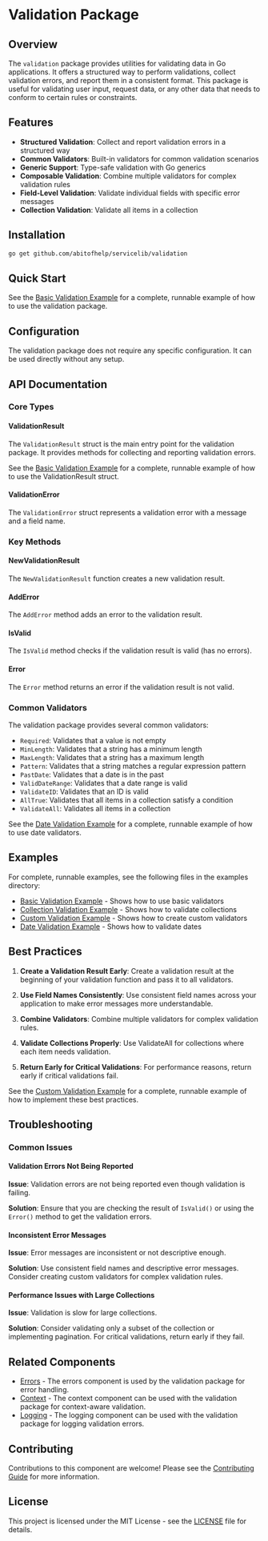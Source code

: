 # Validation Package

## Overview

The `validation` package provides utilities for validating data in Go applications. It offers a structured way to perform validations, collect validation errors, and report them in a consistent format. This package is useful for validating user input, request data, or any other data that needs to conform to certain rules or constraints.

## Features

- **Structured Validation**: Collect and report validation errors in a structured way
- **Common Validators**: Built-in validators for common validation scenarios
- **Generic Support**: Type-safe validation with Go generics
- **Composable Validation**: Combine multiple validators for complex validation rules
- **Field-Level Validation**: Validate individual fields with specific error messages
- **Collection Validation**: Validate all items in a collection

## Installation

```bash
go get github.com/abitofhelp/servicelib/validation
```

## Quick Start

See the [Basic Validation Example](../examples/validation/basic_validation_example.go) for a complete, runnable example of how to use the validation package.

## Configuration

The validation package does not require any specific configuration. It can be used directly without any setup.

## API Documentation

### Core Types

#### ValidationResult

The `ValidationResult` struct is the main entry point for the validation package. It provides methods for collecting and reporting validation errors.

See the [Basic Validation Example](../examples/validation/basic_validation_example.go) for a complete, runnable example of how to use the ValidationResult struct.

#### ValidationError

The `ValidationError` struct represents a validation error with a message and a field name.

### Key Methods

#### NewValidationResult

The `NewValidationResult` function creates a new validation result.

#### AddError

The `AddError` method adds an error to the validation result.

#### IsValid

The `IsValid` method checks if the validation result is valid (has no errors).

#### Error

The `Error` method returns an error if the validation result is not valid.

### Common Validators

The validation package provides several common validators:

- `Required`: Validates that a value is not empty
- `MinLength`: Validates that a string has a minimum length
- `MaxLength`: Validates that a string has a maximum length
- `Pattern`: Validates that a string matches a regular expression pattern
- `PastDate`: Validates that a date is in the past
- `ValidDateRange`: Validates that a date range is valid
- `ValidateID`: Validates that an ID is valid
- `AllTrue`: Validates that all items in a collection satisfy a condition
- `ValidateAll`: Validates all items in a collection

See the [Date Validation Example](../examples/validation/date_validation_example.go) for a complete, runnable example of how to use date validators.

## Examples

For complete, runnable examples, see the following files in the examples directory:

- [Basic Validation Example](../examples/validation/basic_validation_example.go) - Shows how to use basic validators
- [Collection Validation Example](../examples/validation/collection_validation_example.go) - Shows how to validate collections
- [Custom Validation Example](../examples/validation/custom_validation_example.go) - Shows how to create custom validators
- [Date Validation Example](../examples/validation/date_validation_example.go) - Shows how to validate dates

## Best Practices

1. **Create a Validation Result Early**: Create a validation result at the beginning of your validation function and pass it to all validators.

2. **Use Field Names Consistently**: Use consistent field names across your application to make error messages more understandable.

3. **Combine Validators**: Combine multiple validators for complex validation rules.

4. **Validate Collections Properly**: Use ValidateAll for collections where each item needs validation.

5. **Return Early for Critical Validations**: For performance reasons, return early if critical validations fail.

See the [Custom Validation Example](../examples/validation/custom_validation_example.go) for a complete, runnable example of how to implement these best practices.

## Troubleshooting

### Common Issues

#### Validation Errors Not Being Reported

**Issue**: Validation errors are not being reported even though validation is failing.

**Solution**: Ensure that you are checking the result of `IsValid()` or using the `Error()` method to get the validation errors.

#### Inconsistent Error Messages

**Issue**: Error messages are inconsistent or not descriptive enough.

**Solution**: Use consistent field names and descriptive error messages. Consider creating custom validators for complex validation rules.

#### Performance Issues with Large Collections

**Issue**: Validation is slow for large collections.

**Solution**: Consider validating only a subset of the collection or implementing pagination. For critical validations, return early if they fail.

## Related Components

- [Errors](../errors/README.md) - The errors component is used by the validation package for error handling.
- [Context](../context/README.md) - The context component can be used with the validation package for context-aware validation.
- [Logging](../logging/README.md) - The logging component can be used with the validation package for logging validation errors.

## Contributing

Contributions to this component are welcome! Please see the [Contributing Guide](../CONTRIBUTING.md) for more information.

## License

This project is licensed under the MIT License - see the [LICENSE](../LICENSE) file for details.
